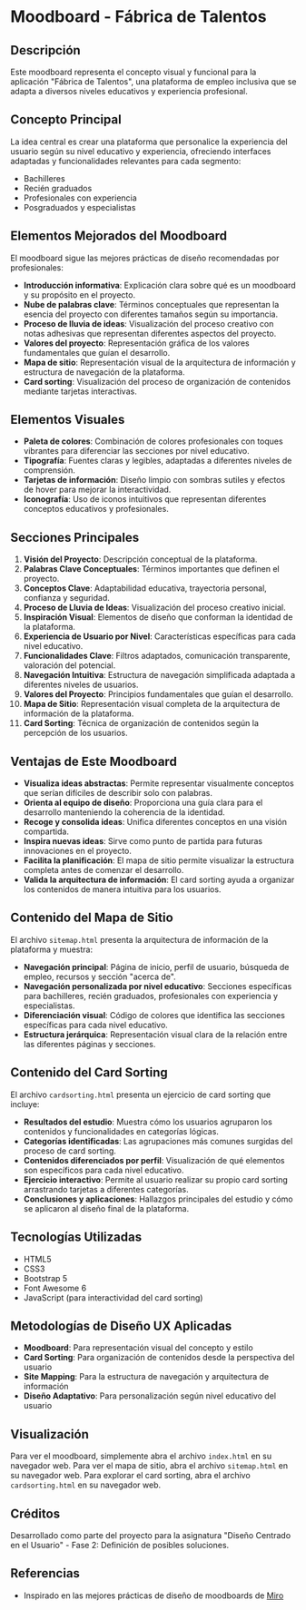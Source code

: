 # Moodboard - Fábrica de Talentos

## Descripción
Este moodboard representa el concepto visual y funcional para la aplicación "Fábrica de Talentos", una plataforma de empleo inclusiva que se adapta a diversos niveles educativos y experiencia profesional.

## Concepto Principal
La idea central es crear una plataforma que personalice la experiencia del usuario según su nivel educativo y experiencia, ofreciendo interfaces adaptadas y funcionalidades relevantes para cada segmento:
- Bachilleres
- Recién graduados
- Profesionales con experiencia
- Posgraduados y especialistas

## Elementos Mejorados del Moodboard
El moodboard sigue las mejores prácticas de diseño recomendadas por profesionales:

- **Introducción informativa**: Explicación clara sobre qué es un moodboard y su propósito en el proyecto.
- **Nube de palabras clave**: Términos conceptuales que representan la esencia del proyecto con diferentes tamaños según su importancia.
- **Proceso de lluvia de ideas**: Visualización del proceso creativo con notas adhesivas que representan diferentes aspectos del proyecto.
- **Valores del proyecto**: Representación gráfica de los valores fundamentales que guían el desarrollo.
- **Mapa de sitio**: Representación visual de la arquitectura de información y estructura de navegación de la plataforma.
- **Card sorting**: Visualización del proceso de organización de contenidos mediante tarjetas interactivas.

## Elementos Visuales
- **Paleta de colores**: Combinación de colores profesionales con toques vibrantes para diferenciar las secciones por nivel educativo.
- **Tipografía**: Fuentes claras y legibles, adaptadas a diferentes niveles de comprensión.
- **Tarjetas de información**: Diseño limpio con sombras sutiles y efectos de hover para mejorar la interactividad.
- **Iconografía**: Uso de iconos intuitivos que representan diferentes conceptos educativos y profesionales.

## Secciones Principales
1. **Visión del Proyecto**: Descripción conceptual de la plataforma.
2. **Palabras Clave Conceptuales**: Términos importantes que definen el proyecto.
3. **Conceptos Clave**: Adaptabilidad educativa, trayectoria personal, confianza y seguridad.
4. **Proceso de Lluvia de Ideas**: Visualización del proceso creativo inicial.
5. **Inspiración Visual**: Elementos de diseño que conforman la identidad de la plataforma.
6. **Experiencia de Usuario por Nivel**: Características específicas para cada nivel educativo.
7. **Funcionalidades Clave**: Filtros adaptados, comunicación transparente, valoración del potencial.
8. **Navegación Intuitiva**: Estructura de navegación simplificada adaptada a diferentes niveles de usuarios.
9. **Valores del Proyecto**: Principios fundamentales que guían el desarrollo.
10. **Mapa de Sitio**: Representación visual completa de la arquitectura de información de la plataforma.
11. **Card Sorting**: Técnica de organización de contenidos según la percepción de los usuarios.

## Ventajas de Este Moodboard
- **Visualiza ideas abstractas**: Permite representar visualmente conceptos que serían difíciles de describir solo con palabras.
- **Orienta al equipo de diseño**: Proporciona una guía clara para el desarrollo manteniendo la coherencia de la identidad.
- **Recoge y consolida ideas**: Unifica diferentes conceptos en una visión compartida.
- **Inspira nuevas ideas**: Sirve como punto de partida para futuras innovaciones en el proyecto.
- **Facilita la planificación**: El mapa de sitio permite visualizar la estructura completa antes de comenzar el desarrollo.
- **Valida la arquitectura de información**: El card sorting ayuda a organizar los contenidos de manera intuitiva para los usuarios.

## Contenido del Mapa de Sitio
El archivo `sitemap.html` presenta la arquitectura de información de la plataforma y muestra:

- **Navegación principal**: Página de inicio, perfil de usuario, búsqueda de empleo, recursos y sección "acerca de".
- **Navegación personalizada por nivel educativo**: Secciones específicas para bachilleres, recién graduados, profesionales con experiencia y especialistas.
- **Diferenciación visual**: Código de colores que identifica las secciones específicas para cada nivel educativo.
- **Estructura jerárquica**: Representación visual clara de la relación entre las diferentes páginas y secciones.

## Contenido del Card Sorting
El archivo `cardsorting.html` presenta un ejercicio de card sorting que incluye:

- **Resultados del estudio**: Muestra cómo los usuarios agruparon los contenidos y funcionalidades en categorías lógicas.
- **Categorías identificadas**: Las agrupaciones más comunes surgidas del proceso de card sorting.
- **Contenidos diferenciados por perfil**: Visualización de qué elementos son específicos para cada nivel educativo.
- **Ejercicio interactivo**: Permite al usuario realizar su propio card sorting arrastrando tarjetas a diferentes categorías.
- **Conclusiones y aplicaciones**: Hallazgos principales del estudio y cómo se aplicaron al diseño final de la plataforma.

## Tecnologías Utilizadas
- HTML5
- CSS3
- Bootstrap 5
- Font Awesome 6
- JavaScript (para interactividad del card sorting)

## Metodologías de Diseño UX Aplicadas
- **Moodboard**: Para representación visual del concepto y estilo
- **Card Sorting**: Para organización de contenidos desde la perspectiva del usuario
- **Site Mapping**: Para la estructura de navegación y arquitectura de información
- **Diseño Adaptativo**: Para personalización según nivel educativo del usuario

## Visualización
Para ver el moodboard, simplemente abra el archivo `index.html` en su navegador web.
Para ver el mapa de sitio, abra el archivo `sitemap.html` en su navegador web.
Para explorar el card sorting, abra el archivo `cardsorting.html` en su navegador web.

## Créditos
Desarrollado como parte del proyecto para la asignatura "Diseño Centrado en el Usuario" - Fase 2: Definición de posibles soluciones.

## Referencias
- Inspirado en las mejores prácticas de diseño de moodboards de [Miro](https://miro.com/es/moodboard/que-es-moodboard/) 